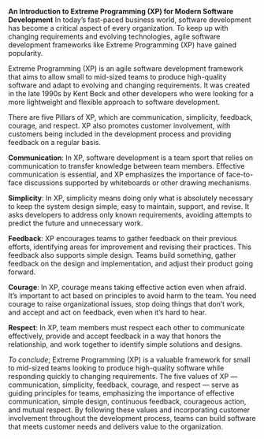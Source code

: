 **An Introduction to Extreme Programming (XP) for Modern Software Development**
In today’s fast-paced business world, software development has become a critical aspect of every organization. To keep up with changing requirements and evolving technologies, agile software development frameworks like Extreme Programming (XP) have gained popularity.

Extreme Programming (XP) is an agile software development framework that aims to allow small to mid-sized teams to produce high-quality software and adapt to evolving and changing requirements. It was created in the late 1990s by Kent Beck and other developers who were looking for a more lightweight and flexible approach to software development.

There are five Pillars of XP, which are communication, simplicity, feedback, courage, and respect. XP also promotes customer involvement, with customers being included in the development process and providing feedback on a regular basis.

**Communication**: In XP, software development is a team sport that relies on communication to transfer knowledge between team members. Effective communication is essential, and XP emphasizes the importance of face-to-face discussions supported by whiteboards or other drawing mechanisms.

**Simplicity**: In XP, simplicity means doing only what is absolutely necessary to keep the system design simple, easy to maintain, support, and revise. It asks developers to address only known requirements, avoiding attempts to predict the future and unnecessary work.

**Feedback**: XP encourages teams to gather feedback on their previous efforts, identifying areas for improvement and revising their practices. This feedback also supports simple design. Teams build something, gather feedback on the design and implementation, and adjust their product going forward.

**Courage**: In XP, courage means taking effective action even when afraid. It’s important to act based on principles to avoid harm to the team. You need courage to raise organizational issues, stop doing things that don’t work, and accept and act on feedback, even when it’s hard to hear.

**Respect**: In XP, team members must respect each other to communicate effectively, provide and accept feedback in a way that honors the relationship, and work together to identify simple solutions and designs.

*To conclude*; Extreme Programming (XP) is a valuable framework for small to mid-sized teams looking to produce high-quality software while responding quickly to changing requirements. The five values of XP — communication, simplicity, feedback, courage, and respect — serve as guiding principles for teams, emphasizing the importance of effective communication, simple design, continuous feedback, courageous action, and mutual respect. By following these values and incorporating customer involvement throughout the development process, teams can build software that meets customer needs and delivers value to the organization.

